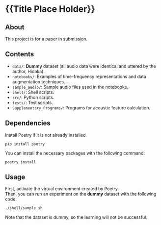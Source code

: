 # {{Title Place Holder}}


## About

This project is for a paper in submission.


## Contents

- `data/`: **Dummy** dataset (all audio data were identical and uttered by the author, Hidaka).
- `notebooks/`: Examples of time-frequency representations and data augmentation techniques.
- `sample_audio/`: Sample audio files used in the notebooks.
- `shell/`: Shell scripts.
- `src/`: Python scripts.
- `tests/`: Test scripts.
- `Supplementary_Programs/`: Programs for acoustic feature calculation.


## Dependencies

Install Poetry if it is not already installed.

```
pip install poetry
```

You can install the necessary packages with the following command:

```
poetry install
```


## Usage

First, activate the virtual environment created by Poetry.  
Then, you can run an experiment on the **dummy** dataset with the following code:

```
./shell/sample.sh
```

Note that the dataset is dummy, so the learning will not be successful.
